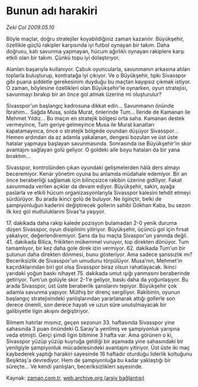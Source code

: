 # Bunun adı harakiri

*Zeki Çol 2009.05.10*

<tr><td class="metin" colspan="2" style="padding-top: 20px; padding-left: 5px; padding-right: 10px;">Böyle maçlar, doğru stratejiler koyabildiğiniz zaman kazanılır. Büyükşehir, özellikle güçlü rakipler karşısında iyi futbol oynayan bir takım. Daha doğrusu, katı savunma yapmayan, hücum ağırlıklı oynayan rakiplere karşı etkili olan bir takım. Çünkü topu iyi dolaştırıyor.</td></tr><tr><td class="metin" colspan="2" style="padding-top: 20px; padding-left: 5px; padding-right: 10px;"><p> Alanları başarıyla kullanıyor. Çabuk oyuncularla, savunmanın arkasına atılan toplarla buluşturup, kontratağa iyi çıkıyor. Ve o Büyükşehir, tıpkı Sivasspor gibi puana şiddetle gerekesinim duyduğu bu maçtan kayıpsız çıkmak istiyor. O zaman, böylesine özellikleri olan Büyükşehir'le oynarken, oyun stratejisi, savunmayı bırakıp bir an önce gol atmak üzerine mi oluşturulur?
<p> Sivasspor'un başlangıç kadrosuna dikkat edin... Savunmanın önünde İbrahim... Sağda Musa, solda Murat, önlerinde Tum... İleride de Kamanan ile Mehmet Yıldız... Bu maçın en stratejik bölgesi orta saha. Kamanan destek vermeyince, Tum geriye gelmeyince Musa ile Murat kanatları kapatamayınca, önce o stratejik bölgede oyundan düşüyor Sivasspor... Hemen ardından da az adamla yakalanan, dengesi bozulan ve üst üste hatalar yapmaya başlayan savunmasında. Sonrasında ise Büyükşehir'in skor avantajını sağlayan golü geliyor. O goldeki aile boyu hataları da bir yana bıraktım... 
<p> Sivasspor, kontrolünden çıkan oyundaki gelişmelerden hâlâ ders almayı beceremiyor. Kenar yönetim oyuna bu anlamda müdahale edemiyor. Bir an önce beraberliği sağlamak için bilinçsizce rakibin üzerine gidiliyor. Fakat savunmada verilen açıklar da devam ediyor. Büyükşehir, sakin, ayağa paslarla ve etkili hücum organizasyonlarıyla Sivasspor kalesini tehdit etmeyi sürdürüyor. Bu arada ikinci golü de buluyor. Ne ilginçtir, belki de şampiyonluğun kaderini değiştirecek gollerin sahibi Gökhan Kaba, bu sezon ilk kez gol mutluluklarını Sivas'ta yaşıyor.
<p> 17. dakikada daha rakip kalede pozisyon bulamadan 2-0 yenik duruma düşen Sivasspor, oyun disiplinini yitiriyor. Büyükşehir, üçüncü gol için fırsat yakalıyor, değerlendiremiyor. Şans da bu maçta Sivaspor'un yanında değil. 41. dakikada Bilica, frikikten mükemmel vuruyor, top direkten dönüyor. Tum tamamlıyor, bir kez daha gole direk izin vermiyor. 62. dakikada Tum'un bir şutunun daha direkten dönmesi, bunu gösteriyor. Ama sadece şanssızlık mı? Beceriksizlik de Sivasspor'un umudunu törpülüyor. Musa'nın, Mehmet'in kaçırdıklarından biri gol olsa Sivasspor biraz olsun rahatlayacak. İkinci yarıdaki yoğun baskı nihayet 75. dakikada umut ışığı yanmasını beraberinde getiriyor. Tum'un golüyle skor 2-1'e geliyor, baskı daha da yoğunlaşıyor. Bu arada Sivasspor, üst üste beraberlik şanslarını tepiyor. Büyükşehir çok adamla savunma yapıyor. Müthiş bir direnç sergiliyor. Rakibinin, oyunun başlangıç stratejisindeki yanlışlarından yararlanarak attığı gollerle son derece önemli, son derece hayati ve uzun süre unutulmayacak bir galibiyetle ligin akışını değiştiriyor.
<p> Bilmem hatırlar mısınız, geçen sezonun 33. haftasında Sivasspor yine sahasında 3 puan önündeki G.Saray'a yenilmiş ve şampiyonluk yarışına veda etmişti. Gerçi şimdi ligin bitimine 3 hafta var. Ama görünen o ki, Sivasspor yüzüp yüzüp kuyruğa geldiği bir aşamada yine sahasındaki bir yenilgiyle şampiyonluk mücadelesindeki avantajını yitiriyor. Üst üste iki maç kaybederek yaptığı harakiri sayesinde 16 haftadır oturduğu liderlik koltuğunu Beşiktaş'a devrediyor. Hem de şampiyonluğa bu kadar yaklaştığı bir süreçte... Ve kendi yanlışları, beceriksizlikleri sayesinde. <br/></p></p></p></p></p></td></tr>

Kaynak: [zaman.com.tr](http://zaman.com.tr/yazar.do?yazino=846629), [web.archive.org (arşiv bağlantısı)](http://web.archive.org/web/20090516005734/http://www.zaman.com.tr:80/yazar.do?yazino=846629)
